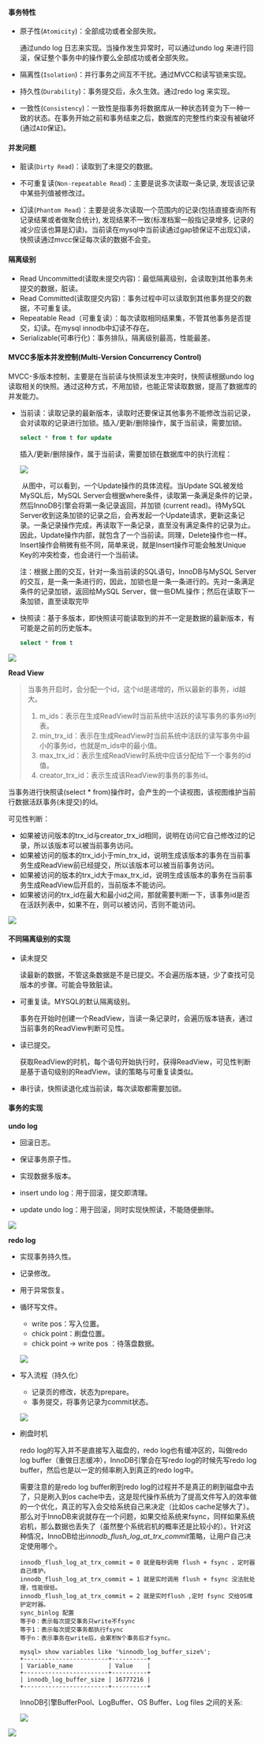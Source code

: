 #### 事务特性

* 原子性(```Atomicity```)：全部成功或者全部失败。

  通过undo log 日志来实现。当操作发生异常时，可以通过undo log 来进行回滚，保证整个事务中的操作要么全部成功或者全部失败。

* 隔离性(```Isolation```)：并行事务之间互不干扰。通过MVCC和读写锁来实现。

* 持久性(```Durability```)：事务提交后，永久生效。通过redo log 来实现。

* 一致性(```Consistency```)：一致性是指事务将数据库从一种状态转变为下一种一致的状态。在事务开始之前和事务结束之后，数据库的完整性约束没有被破坏(通过```AID```保证)。

#### 并发问题

* 脏读(```Dirty Read```)：读取到了未提交的数据。

* 不可重复读(```Non-repeatable Read```)：主要是说多次读取一条记录, 发现该记录中某些列值被修改过。

* 幻读(```Phantom Read```)：主要是说多次读取一个范围内的记录(包括直接查询所有记录结果或者做聚合统计), 发现结果不一致(标准档案一般指记录增多, 记录的减少应该也算是幻读)。当前读在mysql中当前读通过gap锁保证不出现幻读，快照读通过mvcc保证每次读的数据不会变。


#### 隔离级别

* Read Uncommitted(读取未提交内容)：最低隔离级别，会读取到其他事务未提交的数据，脏读。
* Read Committed(读取提交内容)：事务过程中可以读取到其他事务提交的数据，不可重复读。
* Repeatable Read（可重复读）：每次读取相同结果集，不管其他事务是否提交，幻读。在mysql innodb中幻读不存在。
* Serializable(可串行化)：事务排队，隔离级别最高，性能最差。

#### MVCC多版本并发控制(Multi-Version Concurrency Control)

MVCC-多版本控制，主要是在当前读与快照读发生冲突时，快照读根据undo log 读取相关的快照。通过这种方式，不用加锁，也能正常读取数据，提高了数据库的并发能力。

* 当前读：读取记录的最新版本，读取时还要保证其他事务不能修改当前记录，会对读取的记录进行加锁。插入/更新/删除操作，属于当前读，需要加锁。

  ```sql
  select * from t for update 
  ```

  插入/更新/删除操作，属于当前读，需要加锁在数据库中的执行流程：

  ![](../images/sql/13.jpg)

  ​	从图中，可以看到，一个Update操作的具体流程。当Update SQL被发给MySQL后，MySQL  Server会根据where条件，读取第一条满足条件的记录，然后InnoDB引擎会将第一条记录返回，并加锁 (current  read)。待MySQL  Server收到这条加锁的记录之后，会再发起一个Update请求，更新这条记录。一条记录操作完成，再读取下一条记录，直至没有满足条件的记录为止。因此，Update操作内部，就包含了一个当前读。同理，Delete操作也一样。Insert操作会稍微有些不同，简单来说，就是Insert操作可能会触发Unique Key的冲突检查，也会进行一个当前读。

  注：根据上图的交互，针对一条当前读的SQL语句，InnoDB与MySQL Server的交互，是一条一条进行的，因此，加锁也是一条一条进行的。先对一条满足条件的记录加锁，返回给MySQL Server，做一些DML操作；然后在读取下一条加锁，直至读取完毕

* 快照读：基于多版本，即快照读可能读取到的并不一定是数据的最新版本，有可能是之前的历史版本。

  ```sql
  select * from t
  ```

![](../images/sql/1.png)

**Read View**

> 当事务开启时，会分配一个id，这个id是递增的，所以最新的事务，id越大。
>
> 1. m_ids：表示在生成ReadView时当前系统中活跃的读写事务的事务id列表。
> 2. min_trx_id：表示在生成ReadView时当前系统中活跃的读写事务中最小的事务id，也就是m_ids中的最小值。
> 3. max_trx_id：表示生成ReadView时系统中应该分配给下一个事务的id值。
> 4. creator_trx_id：表示生成该ReadView的事务的事务id。

当事务进行快照读(select * from)操作时，会产生的一个读视图，该视图维护当前行数据活跃事务(未提交)的Id。

可见性判断：

* 如果被访问版本的trx_id与creator_trx_id相同，说明在访问它自己修改过的记录，所以该版本可以被当前事务访问。
* 如果被访问的版本的trx_id小于min_trx_id，说明生成该版本的事务在当前事务生成ReadView前已经提交，所以该版本可以被当前事务访问。
* 如果被访问的版本的trx_id大于max_trx_id，说明生成该版本的事务在当前事务生成ReadView后开启的，当前版本不能访问。
* 如果被访问的trx_id在最大和最小id之间，那就需要判断一下，该事务id是否在活跃列表中，如果不在，则可以被访问，否则不能访问。

![](../images/sql/2.png)

#### 不同隔离级别的实现

* 读未提交

  读最新的数据，不管这条数据是不是已提交。不会遍历版本链，少了查找可见版本的步骤。可能会导致脏读。

* 可重复读。MYSQL的默认隔离级别。

  事务在开始时创建一个ReadView，当读一条记录时，会遍历版本链表，通过当前事务的ReadView判断可见性。

* 读已提交。

  获取ReadView的时机，每个语句开始执行时，获得ReadView，可见性判断是基于语句级别的ReadView。读的策略与可重复读类似。

* 串行读，快照读退化成当前读，每次读取都需要加锁。



#### 事务的实现

**undo log**

* 回滚日志。

* 保证事务原子性。

* 实现数据多版本。

* insert undo log：用于回滚，提交即清理。

* update undo log：用于回滚，同时实现快照读，不能随便删除。


![](../images/sql/3.png)

**redo log**

* 实现事务持久性。

* 记录修改。

* 用于异常恢复。

* 循环写文件。

  * write pos：写入位置。
  * chick point：刷盘位置。
  * chick point -> write pos ：待落盘数据。

  ![](../images/sql/4.png)

* 写入流程（持久化）

  * 记录页的修改，状态为prepare。
  * 事务提交，将事务记录为commit状态。

  ![](../images/sql/5.png)

* 刷盘时机

  redo log的写入并不是直接写入磁盘的，redo log也有缓冲区的，叫做redo log buffer（重做日志缓冲），InnoDB引擎会在写redo log的时候先写redo log buffer，然后也是以一定的频率刷入到真正的redo log中。

  需要注意的是redo log buffer刷到redo log的过程并不是真正的刷到磁盘中去了，只是刷入到os cache中去，这是现代操作系统为了提高文件写入的效率做的一个优化，真正的写入会交给系统自己来决定（比如os cache足够大了）。那么对于InnoDB来说就存在一个问题，如果交给系统来fsync，同样如果系统宕机，那么数据也丢失了（虽然整个系统宕机的概率还是比较小的）。针对这种情况，InnoDB给出*innodb_flush_log_at_trx_commit*策略，让用户自己决定使用哪个。

  ```
  innodb_flush_log_at_trx_commit = 0 就是每秒调用 flush + fsync ，定时器自己维护。
  innodb_flush_log_at_trx_commit = 1 就是实时调用 flush + fsync 没法批处理，性能很低。
  innodb_flush_log_at_trx_commit = 2 就是实时flush ,定时 fsync 交给OS维护定时器。
  sync_binlog 配置
  等于0：表示每次提交事务只write不fsync
  等于1：表示每次提交事务都执行fsync
  等于n：表示事务在write后，会累积N个事务后才fsync。
  ```

  ```
  mysql> show variables like '%innodb_log_buffer_size%';
  +------------------------+----------+
  | Variable_name          | Value    |
  +------------------------+----------+
  | innodb_log_buffer_size | 16777216 |
  +------------------------+----------+
  ```

  InnoDB引擎BufferPool、LogBuffer、OS Buffer、Log files 之间的关系:

  ![](../images/sql/6.png)



![](../images/sql/45.png)



